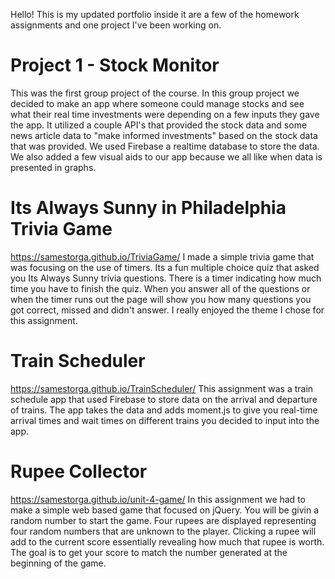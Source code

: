 Hello! This is my updated portfolio inside it are a few of the homework assignments and one project I've been working on.

 # Project 1 - Stock Monitor 
  This was the first group project of the course. In this group project we decided to make an app where someone could manage stocks and see what their real time investments were depending on a few inputs they gave the app. It utilized a couple API's that provided the stock data and some news article data to "make informed investments" based on the stock data that was provided. We used Firebase a realtime database to store the data. We also added a few visual aids to our app because we all like when data is presented in graphs.

 # Its Always Sunny in Philadelphia Trivia Game
 https://samestorga.github.io/TriviaGame/
  I made a simple trivia game that was focusing on the use of timers. Its a fun multiple choice quiz that asked you Its Always Sunny trivia questions. There is a timer indicating how much time you have to finish the quiz. When you answer all of the questions or when the timer runs out the page will show you how many questions you got correct, missed and didn't answer. I really enjoyed the theme I chose for this assignment. 
  
# Train Scheduler
https://samestorga.github.io/TrainScheduler/
  This assignment was a train schedule app that used Firebase to store data on the arrival and departure of trains. The app takes the data and adds moment.js to give you real-time arrival times and wait times on different trains you decided to input into the app.
  
 # Rupee Collector
 https://samestorga.github.io/unit-4-game/
  In this assignment we had to make a simple web based game that focused on jQuery. You will be givin a random number to start the game. Four rupees are displayed representing four random numbers that are unknown to the player. Clicking a rupee will add to the current score essentially revealing how much that rupee is worth. The goal is to get your score to match the number generated at the beginning of the game. 
